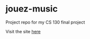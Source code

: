 # jouez-music

Project repo for my CS 130 final project

Visit the site [here](https://jouezmusic.com)